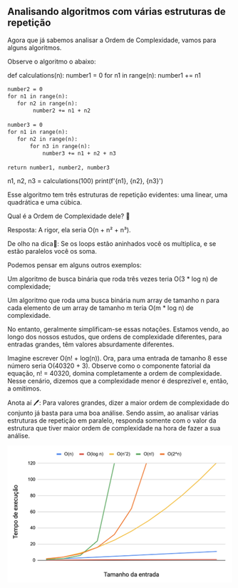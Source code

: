## Analisando algoritmos com várias estruturas de repetição

Agora que já sabemos analisar a Ordem de Complexidade, vamos para alguns algoritmos.

Observe o algoritmo o abaixo:

def calculations(n):
number1 = 0
for n1 in range(n):
number1 += n1

    number2 = 0
    for n1 in range(n):
       for n2 in range(n):
            number2 += n1 + n2

    number3 = 0
    for n1 in range(n):
       for n2 in range(n):
           for n3 in range(n):
               number3 += n1 + n2 + n3

    return number1, number2, number3

n1, n2, n3 = calculations(100)
print(f'{n1}, {n2}, {n3}')

Esse algoritmo tem três estruturas de repetição evidentes: uma linear, uma quadrática e uma cúbica.

Qual é a Ordem de Complexidade dele? 🤔

Resposta: A rigor, ela seria O(n + n² + n³).

De olho na dica👀: Se os loops estão aninhados você os multiplica, e se estão paralelos você os soma.

Podemos pensar em alguns outros exemplos:

Um algoritmo de busca binária que roda três vezes teria O(3 \* log n) de complexidade;

Um algoritmo que roda uma busca binária num array de tamanho n para cada elemento de um array de tamanho m teria O(m \* log n) de complexidade.

No entanto, geralmente simplificam-se essas notações. Estamos vendo, ao longo dos nossos estudos, que ordens de complexidade diferentes, para entradas grandes, têm valores absurdamente diferentes.

Imagine escrever O(n! + log(n)). Ora, para uma entrada de tamanho 8 esse número seria O(40320 + 3). Observe como o componente fatorial da equação, n! = 40320, domina completamente a ordem de complexidade. Nesse cenário, dizemos que a complexidade menor é desprezível e, então, a omitimos.

Anota aí 🖊: Para valores grandes, dizer a maior ordem de complexidade do conjunto já basta para uma boa análise. Sendo assim, ao analisar várias estruturas de repetição em paralelo, responda somente com o valor da estrutura que tiver maior ordem de complexidade na hora de fazer a sua análise.

<img src ='todas-as-complexidades.jpg' />
